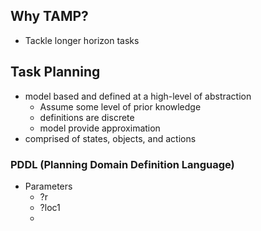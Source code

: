 ## Why TAMP?
- Tackle longer horizon tasks
## Task Planning
 - model based and defined at a high-level of abstraction
	- Assume some level of prior knowledge
	- definitions are discrete
	- model provide approximation
 - comprised of states, objects, and actions
### PDDL (Planning Domain Definition Language)
- Parameters
	- ?r
	- ?loc1
	- 
